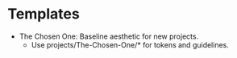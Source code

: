﻿# Templates

- The Chosen One: Baseline aesthetic for new projects.
  - Use projects/The-Chosen-One/* for tokens and guidelines.

